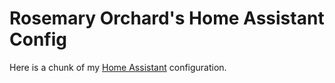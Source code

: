 # Rosemary Orchard's Home Assistant Config

Here is a chunk of my [Home Assistant](https://www.home-assistant.io) configuration.
